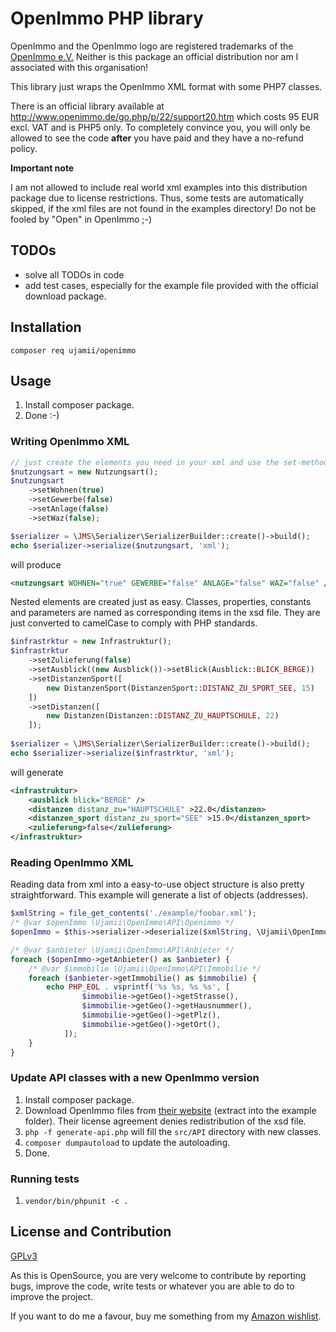 # OpenImmo PHP library

OpenImmo and the OpenImmo logo are registered trademarks of the [OpenImmo e.V.](http://www.openimmo.de)
Neither is this package an official distribution nor am I associated with this organisation!

This library just wraps the OpenImmo XML format with some PHP7 classes.

There is an official library available at http://www.openimmo.de/go.php/p/22/support20.htm which costs 95 EUR excl. VAT and is PHP5 only. 
To completely convince you, you will only be allowed to see the code **after** you have paid and they have a no-refund policy. 

**Important note**

I am not allowed to include real world xml examples into this distribution package due to license restrictions. Thus, some tests are automatically
skipped, if the xml files are not found in the examples directory!
Do not be fooled by "Open" in OpenImmo ;-)

## TODOs

- solve all TODOs in code
- add test cases, especially for the example file provided with the official download package.

## Installation

```shell
composer req ujamii/openimmo
```

## Usage

1. Install composer package.
2. Done :-)

### Writing OpenImmo XML

```php
// just create the elements you need in your xml and use the set-methods to fill in values.
$nutzungsart = new Nutzungsart();
$nutzungsart
    ->setWohnen(true)
    ->setGewerbe(false)
    ->setAnlage(false)
    ->setWaz(false);

$serializer = \JMS\Serializer\SerializerBuilder::create()->build();
echo $serializer->serialize($nutzungsart, 'xml');
```

will produce

```xml
<nutzungsart WOHNEN="true" GEWERBE="false" ANLAGE="false" WAZ="false" />
```

Nested elements are created just as easy. Classes, properties, constants and parameters are named as corresponding items in the xsd file.
They are just converted to camelCase to comply with PHP standards.

```php
$infrastrktur = new Infrastruktur();
$infrastrktur
    ->setZulieferung(false)
    ->setAusblick((new Ausblick())->setBlick(Ausblick::BLICK_BERGE))
    ->setDistanzenSport([
        new DistanzenSport(DistanzenSport::DISTANZ_ZU_SPORT_SEE, 15)
    ])
    ->setDistanzen([
        new Distanzen(Distanzen::DISTANZ_ZU_HAUPTSCHULE, 22)
    ]);
    
$serializer = \JMS\Serializer\SerializerBuilder::create()->build();
echo $serializer->serialize($infrastrktur, 'xml');
```

will generate

```xml
<infrastruktur>
	<ausblick blick="BERGE" />
	<distanzen distanz_zu="HAUPTSCHULE" >22.0</distanzen>
	<distanzen_sport distanz_zu_sport="SEE" >15.0</distanzen_sport>
	<zulieferung>false</zulieferung>
</infrastruktur>
```

### Reading OpenImmo XML

Reading data from xml into a easy-to-use object structure is also pretty straightforward. This example will generate a list of
objects (addresses).

```php
$xmlString = file_get_contents('./example/foobar.xml');
/* @var $openImmo \Ujamii\OpenImmo\API\Openimmo */
$openImmo = $this->serializer->deserialize($xmlString, \Ujamii\OpenImmo\API\Openimmo::class, 'xml');

/* @var $anbieter \Ujamii\OpenImmo\API\Anbieter */
foreach ($openImmo->getAnbieter() as $anbieter) {
    /* @var $immobilie \Ujamii\OpenImmo\API\Immobilie */
    foreach ($anbieter->getImmobilie() as $immobilie) {
        echo PHP_EOL . vsprintf('%s %s, %s %s', [
                $immobilie->getGeo()->getStrasse(),
                $immobilie->getGeo()->getHausnummer(),
                $immobilie->getGeo()->getPlz(),
                $immobilie->getGeo()->getOrt(),
            ]);
    }
}
```


### Update API classes with a new OpenImmo version 

1. Install composer package.
2. Download OpenImmo files from [their website](http://www.openimmo.de/go.php/p/24/download.htm) (extract into the example folder). Their license agreement denies redistribution of the xsd file.
3. `php -f generate-api.php` will fill the `src/API` directory with new classes.
4. `composer dumpautoload` to update the autoloading.
5. Done.

### Running tests

1. `vendor/bin/phpunit -c .`

## License and Contribution

[GPLv3](LICENSE)

As this is OpenSource, you are very welcome to contribute by reporting bugs, improve the code, write tests or 
whatever you are able to do to improve the project.

If you want to do me a favour, buy me something from my [Amazon wishlist](https://www.amazon.de/registry/wishlist/2C7LSRMLEAD4F).